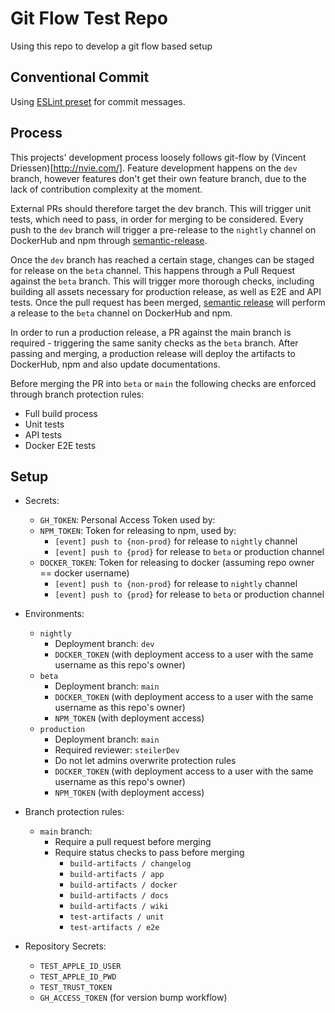 # Git Flow Test Repo

Using this repo to develop a git flow based setup

## Conventional Commit

Using [ESLint preset](https://github.com/conventional-changelog/conventional-changelog/tree/master/packages/conventional-changelog-eslint) for commit messages.

## Process

This projects' development process loosely follows git-flow by (Vincent Driessen)[http://nvie.com/]. Feature development happens on the `dev` branch, however features don't get their own feature branch, due to the lack of contribution complexity at the moment.

External PRs should therefore target the dev branch. This will trigger unit tests, which need to pass, in order for merging to be considered. Every push to the `dev` branch will trigger a pre-release to the `nightly` channel on DockerHub and npm through [semantic-release](https://github.com/semantic-release/semantic-release).

Once the `dev` branch has reached a certain stage, changes can be staged for release on the `beta` channel. This happens through a Pull Request against the `beta` branch. This will trigger more thorough checks, including building all assets necessary for production release, as well as E2E and API tests. Once the pull request has been merged, [semantic release](https://github.com/semantic-release/semantic-release) will perform a release to the `beta` channel on DockerHub and npm.

In order to run a production release, a PR against the main branch is required - triggering the same sanity checks as the `beta` branch. After passing and merging, a production release will deploy the artifacts to DockerHub, npm and also update documentations.

Before merging the PR into `beta` or `main` the following checks are enforced through branch protection rules:
- Full build process
- Unit tests
- API tests
- Docker E2E tests




## Setup

- Secrets:
  - `GH_TOKEN`: Personal Access Token used by:
  - `NPM_TOKEN`: Token for releasing to npm, used by:
    - `[event] push to {non-prod}` for release to `nightly` channel
    - `[event] push to {prod}` for release to `beta` or production channel
  - `DOCKER_TOKEN`: Token for releasing to docker (assuming repo owner == docker username)
    - `[event] push to {non-prod}` for release to `nightly` channel
    - `[event] push to {prod}` for release to `beta` or production channel
    


- Environments:
  - `nightly`
    - Deployment branch: `dev`
    - `DOCKER_TOKEN` (with deployment access to a user with the same username as this repo's owner)
  - `beta`
    - Deployment branch: `main`
    - `DOCKER_TOKEN` (with deployment access to a user with the same username as this repo's owner)
    - `NPM_TOKEN` (with deployment access)
  - `production`
    - Deployment branch: `main`
    - Required reviewer: `steilerDev`
    - Do not let admins overwrite protection rules
    - `DOCKER_TOKEN` (with deployment access to a user with the same username as this repo's owner)
    - `NPM_TOKEN` (with deployment access)
- Branch protection rules:
  - `main` branch:
    - Require a pull request before merging
    - Require status checks to pass before merging
      - `build-artifacts / changelog`
      - `build-artifacts / app`
      - `build-artifacts / docker`
      - `build-artifacts / docs`
      - `build-artifacts / wiki`
      - `test-artifacts / unit`
      - `test-artifacts / e2e`
- Repository Secrets:
  - `TEST_APPLE_ID_USER`
  - `TEST_APPLE_ID_PWD`
  - `TEST_TRUST_TOKEN`
  - `GH_ACCESS_TOKEN` (for version bump workflow)
